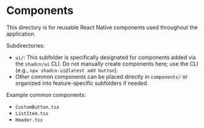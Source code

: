# Components

This directory is for reusable React Native components used throughout the application.

Subdirectories:
- `ui/`: This subfolder is specifically designated for components added via the `shadcn/ui` CLI. Do not manually create components here; use the CLI (e.g., `npx shadcn-ui@latest add button`).
- Other common components can be placed directly in `components/` or organized into feature-specific subfolders if needed.

Example common components:
- `CustomButton.tsx`
- `ListItem.tsx`
- `Header.tsx`
